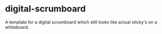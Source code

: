 # digital-scrumboard
A template for a digital scrumboard which still looks like actual sticky's on a whiteboard.

